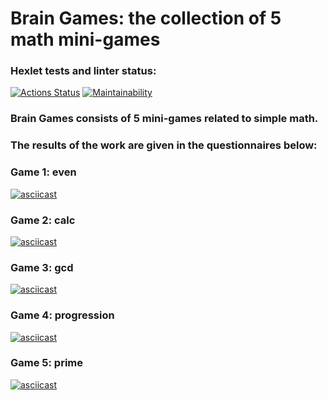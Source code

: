 # Brain Games: the collection of 5 math mini-games

### Hexlet tests and linter status:
[![Actions Status](https://github.com/KepiWole/python-project-lvl1/workflows/hexlet-check/badge.svg)](https://github.com/KepiWole/python-project-lvl1/actions)
[![Maintainability](https://api.codeclimate.com/v1/badges/1dda31fa6421f5e666e6/maintainability)](https://codeclimate.com/github/KepiWole/python-project-lvl1/maintainability)

### Brain Games consists of 5 mini-games related to simple math. 
### The results of the work are given in the questionnaires below:

### Game 1: even
[![asciicast](https://asciinema.org/a/4K7stjzXex7rHrxDlGevieJGL.png)](https://asciinema.org/a/4K7stjzXex7rHrxDlGevieJGL)

### Game 2: calc
 [![asciicast](https://asciinema.org/a/80runRb3exHAZmBag6C1dSmqP.png)](https://asciinema.org/a/80runRb3exHAZmBag6C1dSmqP)

### Game 3: gcd
[![asciicast](https://asciinema.org/a/zqA4S57vGc9nZmeA386vq8Etw.png)](https://asciinema.org/a/zqA4S57vGc9nZmeA386vq8Etw)

### Game 4: progression
[![asciicast](https://asciinema.org/a/jioKnFecVA4CRoeTnFCOI55T8.png)](https://asciinema.org/a/jioKnFecVA4CRoeTnFCOI55T8)

### Game 5: prime
[![asciicast](https://asciinema.org/a/9D6cVVfGzrVZPrtThC0zahrTW.png)](https://asciinema.org/a/9D6cVVfGzrVZPrtThC0zahrTW)
